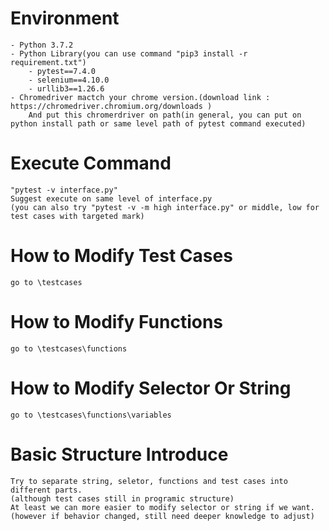 # Environment
	- Python 3.7.2
	- Python Library(you can use command "pip3 install -r requirement.txt")
		- pytest==7.4.0
		- selenium==4.10.0
		- urllib3==1.26.6
	- Chromedriver mactch your chrome version.(download link : https://chromedriver.chromium.org/downloads )
		And put this chromerdriver on path(in general, you can put on python install path or same level path of pytest command executed)
		
# Execute Command
	"pytest -v interface.py"
	Suggest execute on same level of interface.py
	(you can also try "pytest -v -m high interface.py" or middle, low for test cases with targeted mark)
	
# How to Modify Test Cases
	go to \testcases
	
# How to Modify Functions
	go to \testcases\functions
	
# How to Modify Selector Or String
	go to \testcases\functions\variables

# Basic Structure Introduce
	Try to separate string, seletor, functions and test cases into different parts.
	(although test cases still in programic structure)
	At least we can more easier to modify selector or string if we want.
	(however if behavior changed, still need deeper knowledge to adjust)
